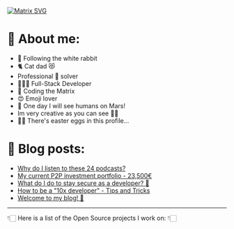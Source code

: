 <!--
Hi! This is an easter egg.
Congratulations you found the first one!
-->

[![Matrix SVG](https://raw.githubusercontent.com/rodrigograca31/rodrigograca31/master/matrix.svg)](https://www.youtube.com/watch?v=SDkAGkd4NLc)

<!-- # 👀 Hi stranger! 👋🏻 -->

# 🤔 About me:

- 🐇 Following the white rabbit
- 🐈 Cat dad 😻
- Professional 🐛 solver
- 👨🏻‍💻 Full-Stack Developer
- 💊 Coding the Matrix
- 😍 Emoji lover
- 🚀 One day I will see humans on Mars!
- Im very creative as you can see 🎨👀
- 🐇🥚 There's easter eggs in this profile...

<!-- Watch this: https://www.youtube.com/watch?v=eC7xzavzEKY -->

# 📝 Blog posts:

<!-- BLOG-POST-LIST:START -->
- [Why do I listen to these 24 podcasts?](https://blog.rodrigograca.com/why-do-i-listen-to-these-podcasts/)
- [My current P2P investment portfolio - 23,500€](https://blog.rodrigograca.com/my-p2p-portfolio/)
- [What do I do to stay secure as a developer? 🤔](https://blog.rodrigograca.com/how-to-stay-secure-as-a-developer/)
- [How to be a "10x developer" - Tips and Tricks](https://blog.rodrigograca.com/how-to-be-a-10x-developer/)
- [Welcome to my blog! 🤗](https://blog.rodrigograca.com/initial-post/)
<!-- BLOG-POST-LIST:END -->

---

👇🏻 Here is a list of the Open Source projects I work on: 👇🏻

